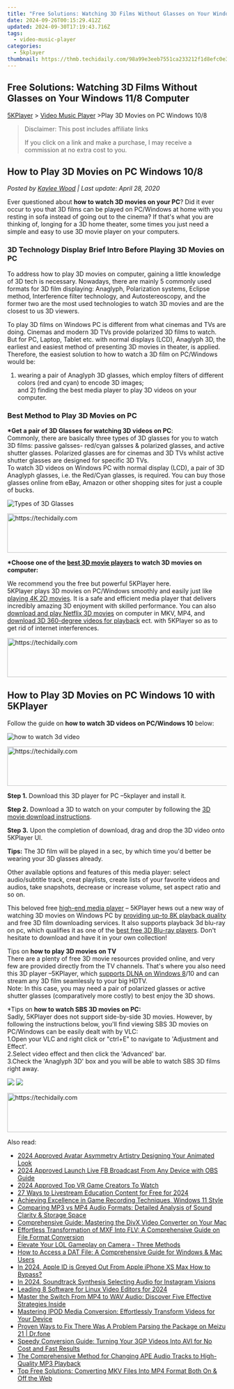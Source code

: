 ```yaml
---
title: "Free Solutions: Watching 3D Films Without Glasses on Your Windows 11/8 Computer"
date: 2024-09-26T00:15:29.412Z
updated: 2024-09-30T17:19:43.716Z
tags:
  - video-music-player
categories:
  - 5kplayer
thumbnail: https://thmb.techidaily.com/98a99e3eeb7551ca233212f1d8efc0e3f75521feec7e96aa9478cde7f5ee2f72.jpg
---
```


## Free Solutions: Watching 3D Films Without Glasses on Your Windows 11/8 Computer

[5KPlayer](https://tools.techidaily.com/5kplayer/products/) \> [Video Music Player](https://tools.techidaily.com/5kplayer/video-music-player/) \>Play 3D Movies on PC Windows 10/8

>  Disclaimer: This post includes affiliate links
>
>  If you click on a link and make a purchase, I may receive a commission at no extra cost to you.
>

## How to Play 3D Movies on PC Windows 10/8

 _Posted by [Kaylee Wood](https://www.quora.com/profile/Amanda-Hu-21) | Last update: April 28, 2020_

Ever questioned about **how to watch 3D movies on your PC**? Did it ever occur to you that 3D films can be played on PC/Windows at home with you resting in sofa instead of going out to the cinema? If that's what you are thinking of, longing for a 3D home theater, some times you just need a simple and easy to use 3D movie player on your computers. 

### 3D Technology Display Brief Intro Before Playing 3D Movies on PC

To address how to play 3D movies on computer, gaining a little knowledge of 3D tech is necessary. Nowadays, there are mainly 5 commonly used formats for 3D film displaying: Anaglyph, Polarization systems, Eclipse method, Interference filter technology, and Autostereoscopy, and the former two are the most used technologies to watch 3D movies and are the closest to us 3D viewers. 

To play 3D films on Windows PC is different from what cinemas and TVs are doing. Cinemas and modern 3D TVs provide polarized 3D films to watch. But for PC, Laptop, Tablet etc. with normal displays (LCD), Anaglyph 3D, the earliest and easiest method of presenting 3D movies in theater, is applied. Therefore, the easiest solution to how to watch a 3D film on PC/Windows would be:   
1) wearing a pair of Anaglyph 3D glasses, which employ filters of different colors (red and cyan) to encode 3D images;  
 and 2) finding the best media player to play 3D videos on your computer. 

### Best Method to Play 3D Movies on PC

**\*Get a pair of 3D Glasses for watching 3D videos on PC**:  
 Commonly, there are basically three types of 3D glasses for you to watch 3D films: passive galsses- red/cyan galsses & polarized glasses, and active shutter glasses. Polarized glasses are for cinemas and 3D TVs whilst active shutter glasses are designed for specific 3D TVs.  
 To watch 3D videos on Windows PC with normal display (LCD), a pair of 3D Anaglyph glasses, i.e. the Red/Cyan glasses, is required. You can buy those glasses online from eBay, Amazon or other shopping sites for just a couple of bucks.

![Types of 3D Glasses](https://www.5kplayer.com/video-music-player/img/5kp-play-3d-movies-on-pc.jpg) 

<!-- affiliate ads begin -->
<a href="https://unicoeye.pxf.io/c/5597632/2134493/18498" target="_top" id="2134493">
  <img src="//a.impactradius-go.com/display-ad/18498-2134493" border="0" alt="https://techidaily.com" width="728" height="90"/>
</a>
<img height="0" width="0" src="https://unicoeye.pxf.io/i/5597632/2134493/18498" style="position:absolute;visibility:hidden;" border="0" />
<!-- affiliate ads end -->

**\*Choose one of the [best 3D movie players](https://tools.techidaily.com/5kplayer/video-music-player/) to watch 3D movies on computer:**

We recommend you the free but powerful 5KPlayer here.   
5KPlayer plays 3D movies on PC/Windows smoothly and easily just like [playing 4K 2D movies](https://tools.techidaily.com/5kplayer/video-music-player/). It is a safe and efficient media player that delivers incredibly amazing 3D enjoyment with skilled performance. You can also [download and play Netflix 3D movies](https://tools.techidaily.com/5kplayer/youtube-download/) on computer in MKV, MP4, and [download 3D 360-degree videos for playback](https://tools.techidaily.com/5kplayer/youtube-download/) ect. with 5KPlayer so as to get rid of internet interferences. 

<!-- affiliate ads begin -->
<a href="https://aligracehair.sjv.io/c/5597632/1915870/19272" target="_top" id="1915870">
  <img src="//a.impactradius-go.com/display-ad/19272-1915870" border="0" alt="https://techidaily.com" width="728" height="90"/>
</a>
<img height="0" width="0" src="https://aligracehair.sjv.io/i/5597632/1915870/19272" style="position:absolute;visibility:hidden;" border="0" />
<!-- affiliate ads end -->

## How to Play 3D Movies on PC Windows 10 with 5KPlayer

Follow the guide on **how to watch 3D videos on PC/Windows 10** below:

![how to watch 3d video](https://www.5kplayer.com/video-music-player/img/3d-video-player-03.jpg) 

<!-- affiliate ads begin -->
<a href="https://laganoo.pxf.io/c/5597632/1528703/16446" target="_top" id="1528703">
  <img src="//a.impactradius-go.com/display-ad/16446-1528703" border="0" alt="https://techidaily.com" width="728" height="90"/>
</a>
<img height="0" width="0" src="https://laganoo.pxf.io/i/5597632/1528703/16446" style="position:absolute;visibility:hidden;" border="0" />
<!-- affiliate ads end -->

**Step 1.** Download this 3D player for PC –5kplayer and install it.

**Step 2.** Download a 3D to watch on your computer by following the [3D movie download instructions](https://tools.techidaily.com/5kplayer/youtube-download/).

**Step 3.** Upon the completion of download, drag and drop the 3D video onto 5KPlayer UI.

**Tips:** The 3D film will be played in a sec, by which time you'd better be wearing your 3D glasses already. 

Other available options and features of this media player: select audio/subtitle track, creat playlists, create lists of your favorite videos and audios, take snapshots, decrease or increase volume, set aspect ratio and so on. 

This beloved free [high-end media player](https://tools.techidaily.com/5kplayer/video-music-player/) – 5KPlayer hews out a new way of watching 3D movies on Windows PC by [providing up-to 8K playback quality](https://tools.techidaily.com/5kplayer/video-music-player/) and free 3D film downloading services. It also supports playback 3d blu-ray on pc, which qualifies it as one of the [best free 3D Blu-ray players](https://tools.techidaily.com/5kplayer/video-music-player/). Don't hesitate to download and have it in your own collection!

Tips on **how to play 3D movies on TV**   
There are a plenty of free 3D movie resources provided online, and very few are provided directly from the TV channels. That's where you also need this 3D player –5KPlayer, which [supports DLNA on Windows 8](https://tools.techidaily.com/5kplayer/dlna/)/10 and can stream any 3D film seamlessly to your big HDTV.   
Note: In this case, you may need a pair of polarized glasses or active shutter glasses (comparatively more costly) to best enjoy the 3D shows.

 \*Tips on **how to watch SBS 3D movies on PC:**  
Sadly, 5KPlayer does not support side-by-side 3D movies. However, by following the instructions below, you'll find viewing SBS 3D movies on PC/Windows can be easily dealt with by VLC:  
1.Open your VLC and right click or "ctrl+E" to navigate to 'Adjustment and Effect'.   
2.Select video effect and then click the 'Advanced' bar.   
3.Check the 'Anaglyph 3D' box and you will be able to watch SBS 3D films right away.

[![](https://www.5kplayer.com/video-music-player/../button/freedownwhitewin.png)](https://tools.techidaily.com/5kplayer/products/) [![](https://www.5kplayer.com/video-music-player/../button/freedownbackmac.png)](https://tools.techidaily.com/5kplayer/products/)

<!-- affiliate ads begin -->
<a href="https://aligracehair.sjv.io/c/5597632/1880944/19272" target="_top" id="1880944">
  <img src="//a.impactradius-go.com/display-ad/19272-1880944" border="0" alt="https://techidaily.com" width="728" height="90"/>
</a>
<img height="0" width="0" src="https://aligracehair.sjv.io/i/5597632/1880944/19272" style="position:absolute;visibility:hidden;" border="0" />
<!-- affiliate ads end -->

<ins class="adsbygoogle"
     style="display:block"
     data-ad-format="autorelaxed"
     data-ad-client="ca-pub-7571918770474297"
     data-ad-slot="1223367746"></ins>

<ins class="adsbygoogle"
     style="display:block"
     data-ad-client="ca-pub-7571918770474297"
     data-ad-slot="8358498916"
     data-ad-format="auto"
     data-full-width-responsive="true"></ins>

<span class="atpl-alsoreadstyle">Also read:</span>
<div><ul>
<li><a href="https://facebook-video-content.techidaily.com/2024-approved-avatar-asymmetry-artistry-designing-your-animated-look/"><u>2024 Approved Avatar Asymmetry Artistry Designing Your Animated Look</u></a></li>
<li><a href="https://facebook-video-recording.techidaily.com/2024-approved-launch-live-fb-broadcast-from-any-device-with-obs-guide/"><u>2024 Approved Launch Live FB Broadcast From Any Device with OBS Guide</u></a></li>
<li><a href="https://some-guidance.techidaily.com/2024-approved-top-vr-game-creators-to-watch/"><u>2024 Approved Top VR Game Creators To Watch</u></a></li>
<li><a href="https://video-capture.techidaily.com/27-ways-to-livestream-education-content-for-free-for-2024/"><u>27 Ways to Livestream Education Content for Free for 2024</u></a></li>
<li><a href="https://visual-screen-recording.techidaily.com/achieving-excellence-in-game-recording-techniques-windows-11-style/"><u>Achieving Excellence in Game Recording Techniques, Windows 11 Style</u></a></li>
<li><a href="https://media-tips.techidaily.com/comparing-mp3-vs-mp4-audio-formats-detailed-analysis-of-sound-clarity-and-storage-space/"><u>Comparing MP3 vs MP4 Audio Formats: Detailed Analysis of Sound Clarity & Storage Space</u></a></li>
<li><a href="https://media-tips.techidaily.com/comprehensive-guide-mastering-the-divx-video-converter-on-your-mac/"><u>Comprehensive Guide: Mastering the DivX Video Converter on Your Mac</u></a></li>
<li><a href="https://media-tips.techidaily.com/effortless-transformation-of-mxf-into-flv-a-comprehensive-guide-on-file-format-conversion/"><u>Effortless Transformation of MXF Into FLV: A Comprehensive Guide on File Format Conversion</u></a></li>
<li><a href="https://screen-video-capture.techidaily.com/elevate-your-lol-gameplay-on-camera-three-methods/"><u>Elevate Your LOL Gameplay on Camera - Three Methods</u></a></li>
<li><a href="https://media-tips.techidaily.com/how-to-access-a-dat-file-a-comprehensive-guide-for-windows-and-mac-users/"><u>How to Access a DAT File: A Comprehensive Guide for Windows & Mac Users</u></a></li>
<li><a href="https://apple-account.techidaily.com/in-2024-apple-id-is-greyed-out-from-apple-iphone-xs-max-how-to-bypass-by-drfone-ios/"><u>In 2024, Apple ID is Greyed Out From Apple iPhone XS Max How to Bypass?</u></a></li>
<li><a href="https://instagram-clips.techidaily.com/in-2024-soundtrack-synthesis-selecting-audio-for-instagram-visions/"><u>In 2024, Soundtrack Synthesis Selecting Audio for Instagram Visions</u></a></li>
<li><a href="https://youtube-stream.techidaily.com/leading-8-software-for-linux-video-editors-for-2024/"><u>Leading 8 Software for Linux Video Editors for 2024</u></a></li>
<li><a href="https://media-tips.techidaily.com/master-the-switch-from-mp4-to-wav-audio-discover-five-effective-strategies-inside/"><u>Master the Switch From MP4 to WAV Audio: Discover Five Effective Strategies Inside</u></a></li>
<li><a href="https://media-tips.techidaily.com/mastering-ipod-media-conversion-effortlessly-transform-videos-for-your-device/"><u>Mastering IPOD Media Conversion: Effortlessly Transform Videos for Your Device</u></a></li>
<li><a href="https://fix-guide.techidaily.com/proven-ways-to-fix-there-was-a-problem-parsing-the-package-on-meizu-21-drfone-by-drfone-fix-android-problems-fix-android-problems/"><u>Proven Ways to Fix There Was A Problem Parsing the Package on Meizu 21 | Dr.fone</u></a></li>
<li><a href="https://media-tips.techidaily.com/1723620231867-speedy-conversion-guide-turning-your-3gp-videos-into-avi-for-no-cost-and-fast-results/"><u>Speedy Conversion Guide: Turning Your 3GP Videos Into AVI for No Cost and Fast Results</u></a></li>
<li><a href="https://media-tips.techidaily.com/the-comprehensive-method-for-changing-ape-audio-tracks-to-high-quality-mp3-playback/"><u>The Comprehensive Method for Changing APE Audio Tracks to High-Quality MP3 Playback</u></a></li>
<li><a href="https://media-tips.techidaily.com/top-free-solutions-converting-mkv-files-into-mp4-format-both-on-and-off-the-web/"><u>Top Free Solutions: Converting MKV Files Into MP4 Format Both On & Off the Web</u></a></li>
</ul></div>

